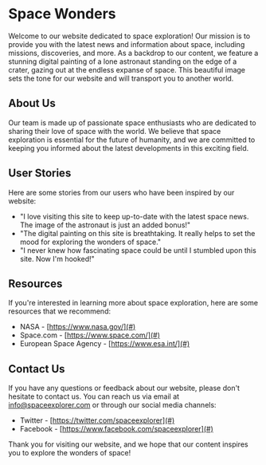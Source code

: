<!--font:Montserrat-->

# Space Wonders

Welcome to our website dedicated to space exploration! Our mission is to provide you with the latest news and information about space, including missions, discoveries, and more. As a backdrop to our content, we feature a stunning digital painting of a lone astronaut standing on the edge of a crater, gazing out at the endless expanse of space. This beautiful image sets the tone for our website and will transport you to another world.

## About Us

Our team is made up of passionate space enthusiasts who are dedicated to sharing their love of space with the world. We believe that space exploration is essential for the future of humanity, and we are committed to keeping you informed about the latest developments in this exciting field.

## User Stories

Here are some stories from our users who have been inspired by our website:

- "I love visiting this site to keep up-to-date with the latest space news. The image of the astronaut is just an added bonus!"
- "The digital painting on this site is breathtaking. It really helps to set the mood for exploring the wonders of space."
- "I never knew how fascinating space could be until I stumbled upon this site. Now I'm hooked!"

## Resources

If you're interested in learning more about space exploration, here are some resources that we recommend:

- NASA - [https://www.nasa.gov/](#)
- Space.com - [https://www.space.com/](#)
- European Space Agency - [https://www.esa.int/](#)

## Contact Us

If you have any questions or feedback about our website, please don't hesitate to contact us. You can reach us via email at [info@spaceexplorer.com](mailto:info@spaceexplorer.com) or through our social media channels:

- Twitter - [https://twitter.com/spaceexplorer](#)
- Facebook - [https://www.facebook.com/spaceexplorer](#)

Thank you for visiting our website, and we hope that our content inspires you to explore the wonders of space!

<!--

Write me content for website with wallpaper which alt text is:

"A digital painting of a lone astronaut standing on the edge of a crater, gazing out at the endless expanse of space."

The name/title of the page should not be 1:1 copy of the alt text but rather a real content of the website which is using this wallpaper.

- Use markdown format 
- Start with heading
- Heading should be short and concise
- The content should look like a real website 
- The website should not be about the wallpaper, wallpaper is just a related background
- Heading should be contain work "wallpaper" or "background"
- Include real sections like references, contact, user stories, etc. use things relevant to the page purpose.
- Feel free to use structure like headings, bullets, numbering, blockquotes, paragraphs, horizontal lines, etc.
- You can use formatting like bold or _italic_
- You can include UTF-8 emojis
- Links should be only #hash anchors (and you can refer to the document itself)
- Do not include images


---


# Space Explorer Wallpaper

Welcome to our website dedicated to space exploration! Our website is designed to provide you with the latest news and information about space exploration, including missions, discoveries, and more. Our wallpaper features a stunning digital painting of a lone astronaut standing on the edge of a crater, gazing out at the endless expanse of space. This beautiful image will transport you to another world and inspire your inner explorer.

## About Us

Our team is made up of passionate space enthusiasts who are dedicated to sharing their love of space with the world. We believe that space exploration is essential for the future of humanity, and we are committed to keeping you informed about the latest developments in this exciting field.

## User Stories

Here are some stories from our users who have been inspired by our space explorer wallpaper:

- "Every time I look at my computer screen, I feel like I'm transported to another world. It's so inspiring!"
- "I've always been interested in space, but this wallpaper has taken my fascination to a whole new level."
- "The image is so realistic that I almost feel like I'm there. It's amazing!"

## References

If you're interested in learning more about space exploration, here are some resources that we recommend:

- NASA - [https://www.nasa.gov/](#)
- Space.com - [https://www.space.com/](#)
- European Space Agency - [https://www.esa.int/](#)

## Contact Us

If you have any questions or feedback about our website or wallpaper, please don't hesitate to contact us. You can reach us via email at [info@spaceexplorer.com](mailto:info@spaceexplorer.com) or through our social media channels:

- Twitter - [https://twitter.com/spaceexplorer](#)
- Facebook - [https://www.facebook.com/spaceexplorer](#)

Thank you for visiting our website, and we hope that our space explorer wallpaper inspires you to reach for the stars!


---


Heading should not include word "wallpaper". The website should not be about the wallpaper itself, wallpaper is just a related background, rewrite whole content.


---


# Explore the Wonders of Space

Welcome to our website dedicated to space exploration! Our mission is to provide you with the latest news and information about space, including missions, discoveries, and more. As a backdrop to our content, we feature a stunning digital painting of a lone astronaut standing on the edge of a crater, gazing out at the endless expanse of space. This beautiful image sets the tone for our website and will transport you to another world.

## About Us

Our team is made up of passionate space enthusiasts who are dedicated to sharing their love of space with the world. We believe that space exploration is essential for the future of humanity, and we are committed to keeping you informed about the latest developments in this exciting field.

## User Stories

Here are some stories from our users who have been inspired by our website:

- "I love visiting this site to keep up-to-date with the latest space news. The image of the astronaut is just an added bonus!"
- "The digital painting on this site is breathtaking. It really helps to set the mood for exploring the wonders of space."
- "I never knew how fascinating space could be until I stumbled upon this site. Now I'm hooked!"

## Resources

If you're interested in learning more about space exploration, here are some resources that we recommend:

- NASA - [https://www.nasa.gov/](#)
- Space.com - [https://www.space.com/](#)
- European Space Agency - [https://www.esa.int/](#)

## Contact Us

If you have any questions or feedback about our website, please don't hesitate to contact us. You can reach us via email at [info@spaceexplorer.com](mailto:info@spaceexplorer.com) or through our social media channels:

- Twitter - [https://twitter.com/spaceexplorer](#)
- Facebook - [https://www.facebook.com/spaceexplorer](#)

Thank you for visiting our website, and we hope that our content inspires you to explore the wonders of space!


---


Write me a Google font which is best fitting for the website.

Pick from the list:
- Great Vibes
- Lato
- Futura
- Playfair Display
- Poppins
- Exo 2
- Raleway
- Roboto
- Barlow Condensed
- Orbitron
- Dancing Script
- Montserrat
- IBM Plex Sans
- Inter
- Alegreya
- Open Sans
- Lobster


Write just the font name nothing else.


---


Montserrat

-->
